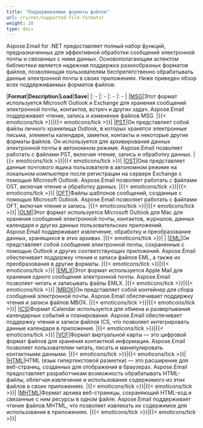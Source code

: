 ```yaml
---
title: "Поддерживаемые форматы файлов"
url: /ru/net/supported-file-formats/
weight: 20
type: docs
---
```


Aspose.Email for .NET предоставляет полный набор функций, предназначенных для эффективной обработки сообщений электронной почты и связанных с ними данных. Основополагающим аспектом библиотеки является надежная поддержка разнообразных форматов файлов, позволяющая пользователям беспрепятственно обрабатывать данные электронной почты в своих приложениях. Ниже приведен обзор всех поддерживаемых форматов файлов:

|**Format**|**Description**|**Load**|**Save**|
|: - |: - |: - |: - |
|[MSG](https://docs.fileformat.com/email/msg/)|Этот формат используется Microsoft Outlook и Exchange для хранения сообщений электронной почты, контактов, встреч и других задач. Aspose.Email поддерживает чтение, запись и изменение файлов MSG. |{{< emoticons/tick >}}|{{< emoticons/tick >}}|
|[PST](https://docs.fileformat.com/email/pst/)|Он представляет собой файлы личного хранилища Outlook, в которых хранятся электронные письма, элементы календаря, заметки, контакты и некоторые другие форматы файлов. Он используется для архивирования данных электронной почты в автономном режиме. Aspose.Email позволяет работать с файлами PST, включая чтение, запись и обработку данных. |{{< emoticons/tick >}}|{{< emoticons/tick >}}|
|[OST](https://docs.fileformat.com/email/ost/)|Она представляет данные почтового ящика пользователя в автономном режиме на локальном компьютере после регистрации на сервере Exchange с помощью Microsoft Outlook. Aspose.Email позволяет работать с файлами OST, включая чтение и обработку данных. |{{< emoticons/tick >}}|{{< emoticons/tick >}}|
|[OFT](https://docs.fileformat.com/email/oft/)|Файлы шаблонов сообщений, созданные с помощью Microsoft Outlook. Aspose.Email позволяет работать с файлами OFT, включая чтение и запись. |{{< emoticons/tick >}}|{{< emoticons/tick >}}|
|[OLM](https://docs.fileformat.com/email/olm/)|Этот формат используется Microsoft Outlook для Mac для хранения сообщений электронной почты, контактов, журналов, данных календаря и других данных пользовательских приложений. Aspose.Email поддерживает извлечение, обработку и преобразование данных, хранящихся в этих архивах. |{{< emoticons/tick >}}| |
|[EML](https://docs.fileformat.com/email/eml/)|Он представляет собой сообщения электронной почты, сохраненные с помощью Outlook и других соответствующих приложений. Aspose.Email обеспечивает поддержку чтения и записи файлов EML, а также их преобразования в другие форматы. |{{< emoticons/tick >}}|{{< emoticons/tick >}}|
|[EMLX](https://docs.fileformat.com/email/emlx/)|Этот формат используется Apple Mail для хранения одного сообщения электронной почты. Aspose.Email позволяет читать и записывать файлы EMLX. |{{< emoticons/tick >}}|{{< emoticons/tick >}}|
|[MBOX](https://docs.fileformat.com/email/mbox/)|Он представляет собой контейнер для сбора сообщений электронной почты. Aspose.Email обеспечивает поддержку чтения и записи файлов MBOX. |{{< emoticons/tick >}}|{{< emoticons/tick >}}|
|[ICS](https://docs.fileformat.com/email/ics/)|Формат iCalendar используется для обмена и развертывания календарных событий и планирования. Aspose.Email обеспечивает поддержку чтения и записи файлов ICS, что позволяет интегрировать данные календаря в приложения. |{{< emoticons/tick >}}|{{< emoticons/tick >}}|
|[VCF](https://docs.fileformat.com/email/vcf/)|Формат виртуальной карты — это цифровой формат файлов для хранения контактной информации. Aspose.Email позволяет пользователям читать, писать и манипулировать контактными данными. |{{< emoticons/tick >}}|{{< emoticons/tick >}}|
|[HTML](https://docs.fileformat.com/web/html/)|HTML (язык гипертекстовой разметки) — это расширение для веб-страниц, созданных для отображения в браузерах. Aspose.Email предоставляет разработчикам возможность обрабатывать HTML-файлы, облегчая извлечение и использование содержимого из этих файлов в своих приложениях. |{{< emoticons/tick >}}|{{< emoticons/tick >}}|
|[MHTML](https://docs.fileformat.com/web/mhtml/)|Формат архива веб-страницы, сохраняющий HTML-код и связанные с ним ресурсы в одном файле. Aspose.Email поддерживает чтение файлов MHTML, что позволяет извлекать их содержимое для использования в приложениях. |{{< emoticons/tick >}}|{{< emoticons/tick >}}|

